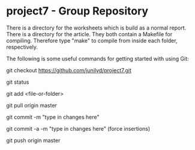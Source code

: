 project7 - Group Repository
========

There is a directory for the worksheets which is build as a normal report.
There is a directory for the article.
They both contain a Makefile for compiling. Therefore type "make" to compile from inside each folder, respectively.

The following is some useful commands for getting started with using Git:

git checkout https://github.com/junilyd/project7.git

git status

git add \<file-or-folder\>

git pull origin master

git commit -m "type in changes here"

git commit -a -m "type in changes here" (force insertions)

git push origin master

